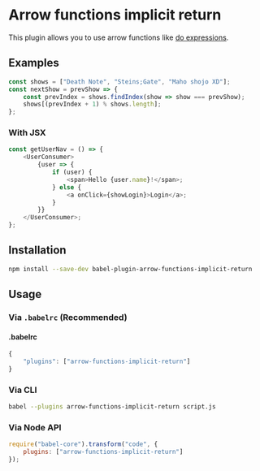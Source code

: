 # Arrow functions implicit return

This plugin allows you to use arrow functions like [do expressions](https://github.com/getify/You-Dont-Know-JS/blob/master/types%20%26%20grammar/ch5.md#statement-completion-values).

## Examples

```js
const shows = ["Death Note", "Steins;Gate", "Maho shojo XD"];
const nextShow = prevShow => {
    const prevIndex = shows.findIndex(show => show === prevShow);
    shows[(prevIndex + 1) % shows.length];
};
```

### With JSX

```js
const getUserNav = () => {
    <UserConsumer>
        {user => {
            if (user) {
                <span>Hello {user.name}!</span>;
            } else {
                <a onClick={showLogin}>Login</a>;
            }
        }}
    </UserConsumer>;
};
```

## Installation

```sh
npm install --save-dev babel-plugin-arrow-functions-implicit-return
```

## Usage

### Via `.babelrc` (Recommended)

#### .babelrc

```js
{
    "plugins": ["arrow-functions-implicit-return"]
}
```

### Via CLI

```sh
babel --plugins arrow-functions-implicit-return script.js
```

### Via Node API

```js
require("babel-core").transform("code", {
    plugins: ["arrow-functions-implicit-return"]
});
```
